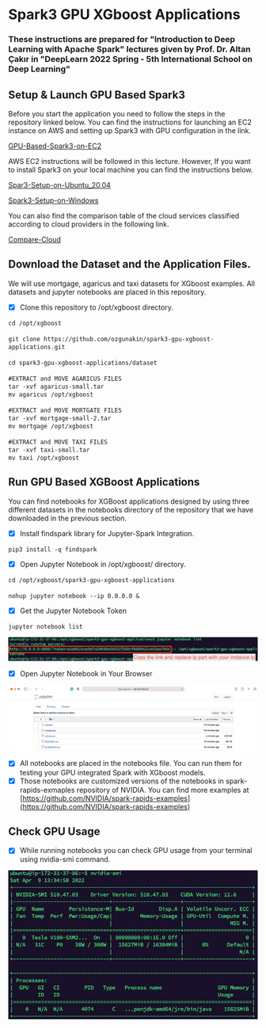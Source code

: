 # Spark3 GPU XGboost Applications

### These instructions are prepared for "Introduction to Deep Learning with Apache Spark" lectures  given by Prof. Dr. Altan Çakır in "DeepLearn 2022 Spring - 5th International School on Deep Learning"

## Setup & Launch GPU Based Spark3&#x20;

Before you start the application you need to follow the steps in the repository linked below. You can find the instructions for launching an EC2 instance on AWS and setting up Spark3 with GPU configuration in the link.&#x20;

[GPU-Based-Spark3-on-EC2](https://github.com/ozgunakin/spark3-gpu-nvidia-rapidsai-setup-on-aws-ec2)

AWS EC2 instructions will be followed in this lecture. However, If you want to install Spark3 on your local machine you can find the instructions below.&#x20;

[Spar3-Setup-on-Ubuntu\_20.04](https://github.com/ozgunakin/spark3-pseudo-cluster-installation-on-ubuntu20.04)

[Spark3-Setup-on-Windows](spark\_installation\_for\_windows.pdf)

You can also find the comparison table of the cloud services classified according to cloud providers in the following link.

[Compare-Cloud](https://comparecloud.in)

## Download the Dataset and the Application Files.

We will use mortgage, agaricus and taxi datasets for XGboost examples. All datasets and jupyter notebooks are placed in this repository.&#x20;

* [x] Clone this repository to /opt/xgboost directory.

```
cd /opt/xgboost

git clone https://github.com/ozgunakin/spark3-gpu-xgboost-applications.git

cd spark3-gpu-xgboost-applications/dataset

#EXTRACT and MOVE AGARICUS FILES
tar -xvf agaricus-small.tar
mv agaricus /opt/xgboost

#EXTRACT and MOVE MORTGATE FILES
tar -xvf mortgage-small-2.tar
mv mortgage /opt/xgboost

#EXTRACT and MOVE TAXI FILES
tar -xvf taxi-small.tar
mv taxi /opt/xgboost
```

## Run GPU Based XGBoost Applications

You can find notebooks for XGBoost applications designed by using three different datasets in the notebooks directory of the repository that we have downloaded in the previous section.

* [x] Install findspark library for Jupyter-Spark Integration.

```
pip3 install -q findspark
```

* [x] Open Jupyter Notebook in /opt/xgboost/ directory.

```
cd /opt/xgboost/spark3-gpu-xgboost-applications

nohup jupyter notebook --ip 0.0.0.0 &

```

* [x] Get the Jupyter Notebook Token

```
jupyter notebook list
```

![](<.gitbook/assets/image (1) (1).png>)

* [x] Open Jupyter Notebook in Your Browser

![Jupyter Notebook](<.gitbook/assets/image (1).png>)

* [x] All notebooks are placed in the notebooks file. You can run them for testing your GPU integrated Spark with XGboost models.&#x20;
* [x] Those notebooks are customized versions of the notebooks in spark-rapids-exmaples repository of NVIDIA. You can find more examples at [https://github.com/NVIDIA/spark-rapids-examples](https://github.com/NVIDIA/spark-rapids-examples)

## Check GPU Usage

* [x] While running notebooks you can check GPU usage from your terminal using nvidia-smi command.&#x20;

![](.gitbook/assets/image.png)
